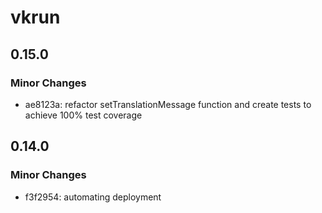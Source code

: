 # vkrun

## 0.15.0

### Minor Changes

- ae8123a: refactor setTranslationMessage function and create tests to achieve 100% test coverage

## 0.14.0

### Minor Changes

- f3f2954: automating deployment
